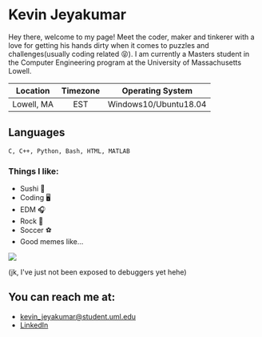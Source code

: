 # Kevin Jeyakumar

Hey there, welcome to my page! Meet the coder, maker and tinkerer with a love for 
getting his hands dirty when it comes to puzzles and challenges(usually coding related 😝). I am currently a 
Masters student in the Computer Engineering program at the University of Massachusetts Lowell.

Location | Timezone | Operating System
:---: | :---: | :---:
Lowell, MA | EST | Windows10/Ubuntu18.04

## Languages
```
C, C++, Python, Bash, HTML, MATLAB
```

### Things I like:

* Sushi 🍣
* Coding 🖥
* EDM 🎧
* Rock 🎸
* Soccer ⚽
* Good memes like...

![](https://img.devrant.com/devrant/rant/r_1752759_Cb6RL.jpg)

(jk, I've just not been exposed to debuggers yet hehe)


## You can reach me at:
*  <kevin_jeyakumar@student.uml.edu>
* [LinkedIn](https://www.linkedin.com/in/kevin-jeyakumar/)
